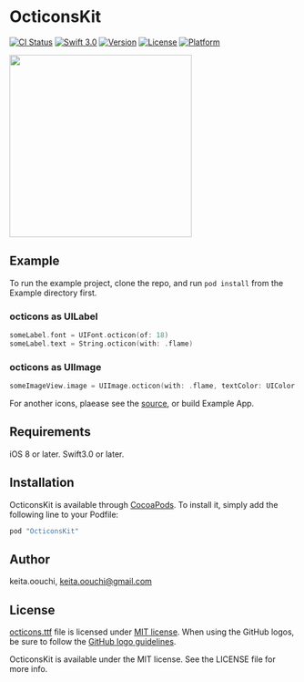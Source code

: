 # OcticonsKit

[![CI Status](http://img.shields.io/travis/keitaoouchi/OcticonsKit.svg?style=flat)](https://travis-ci.org/keita.oouchi/OcticonsKit)
[![Swift 3.0](https://img.shields.io/badge/Swift-3.0-orange.svg?style=flat)](https://swift.org/)
[![Version](https://img.shields.io/cocoapods/v/OcticonsKit.svg?style=flat)](http://cocoapods.org/pods/OcticonsKit)
[![License](https://img.shields.io/cocoapods/l/OcticonsKit.svg?style=flat)](http://cocoapods.org/pods/OcticonsKit)
[![Platform](https://img.shields.io/cocoapods/p/OcticonsKit.svg?style=flat)](http://cocoapods.org/pods/OcticonsKit)

<img src="https://raw.githubusercontent.com/keitaoouchi/OcticonsKit/master/Screenshots/sample.png" width="320px" />

## Example

To run the example project, clone the repo, and run `pod install` from the Example directory first.

### octicons as UILabel

```swift
someLabel.font = UIFont.octicon(of: 18)
someLabel.text = String.octicon(with: .flame)
```

### octicons as UIImage

```swift
someImageView.image = UIImage.octicon(with: .flame, textColor: UIColor.orange, size: CGSize(width: 18, height: 18))
```

For another icons, plaease see the [source](https://github.com/keitaoouchi/OcticonsKit/blob/master/OcticonsKit/Classes/octicons.swift),
or build Example App.



## Requirements

iOS 8 or later.
Swift3.0 or later.

## Installation

OcticonsKit is available through [CocoaPods](http://cocoapods.org). To install
it, simply add the following line to your Podfile:

```ruby
pod "OcticonsKit"
```

## Author

keita.oouchi, keita.oouchi@gmail.com

## License

[octicons.ttf](https://octicons.github.com/) file is licensed under [MIT license](https://github.com/primer/octicons/blob/master/LICENSE).
When using the GitHub logos, be sure to follow the [GitHub logo guidelines](https://github.com/logos).

OcticonsKit is available under the MIT license. See the LICENSE file for more info.

